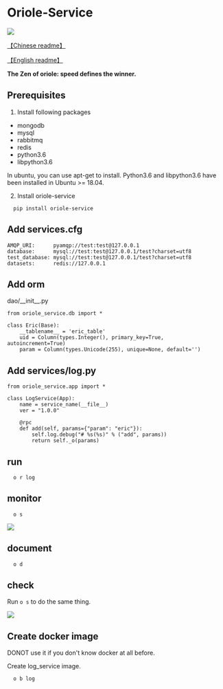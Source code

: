 # Oriole-Service 

[![](https://badges.gitter.im/zhouxiaoxiang/oriole-service.svg)](https://gitter.im/oriole-service/Lobby?utm_source=share-link&utm_medium=link&utm_campaign=share-link)

[【Chinese readme】](https://zhouxiaoxiang.top/zh-cn/microservice/)

[【English readme】](https://zhouxiaoxiang.top/microservice/)

**The Zen of oriole: speed defines the winner.**

## Prerequisites

1. Install following packages

 - mongodb
 - mysql
 - rabbitmq
 - redis
 - python3.6
 - libpython3.6

In ubuntu, you can use apt-get to install.
Python3.6 and libpython3.6 have been installed in Ubuntu >= 18.04.

2. Install oriole-service
```
  pip install oriole-service
```

## Add services.cfg

```
AMQP_URI:      pyamqp://test:test@127.0.0.1                  
database:      mysql://test:test@127.0.0.1/test?charset=utf8
test_database: mysql://test:test@127.0.0.1/test?charset=utf8
datasets:      redis://127.0.0.1
```
  
## Add orm

dao/\_\_init\_\_.py

```
from oriole_service.db import *

class Eric(Base):
    __tablename__ = 'eric_table'
    uid = Column(types.Integer(), primary_key=True, autoincrement=True)
    param = Column(types.Unicode(255), unique=None, default='')
```

## Add services/log.py

```
from oriole_service.app import *

class LogService(App):
    name = service_name(__file__)
    ver = "1.0.0"

    @rpc
    def add(self, params={"param": "eric"}):
        self.log.debug("# %s(%s)" % ("add", params))
        return self._o(params)
```

## run
```
  o r log
```

## monitor
```
  o s
```
![](https://github.com/zhouxiaoxiang/oriole-service/raw/master/docs/run.gif)

## document
```
  o d
```

## check

Run `o s` to do the same thing.

![](https://github.com/zhouxiaoxiang/oriole-service/raw/master/docs/check_service.gif)

## Create docker image

DONOT use it if you don't know docker at all before.

Create log\_service image.

```
  o b log
```
